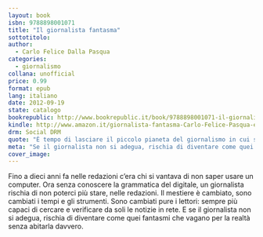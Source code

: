 ```yaml
---
layout: book
isbn: 9788898001071
title: "Il giornalista fantasma"
sottotitolo:
author:
  - Carlo Felice Dalla Pasqua
categories:
  - giornalismo
collana: unofficial
price: 0.99
format: epub
lang: italiano
date: 2012-09-19
state: catalogo
bookrepublic: http://www.bookrepublic.it/book/9788898001071-il-giornalista-fantasma/
kindle: http://www.amazon.it/giornalista-fantasma-Carlo-Felice-Pasqua-ebook/dp/B009D89DV2/
drm: Social DRM
quote: "È tempo di lasciare il piccolo pianeta del giornalismo in cui siamo vissuti."
meta: "Se il giornalista non si adegua, rischia di diventare come quei fantasmi che vagano per la realtà senza abitarla davvero."
cover_image:
---
```

Fino a dieci anni fa nelle redazioni c’era chi si vantava di non saper usare un computer. Ora senza conoscere la grammatica del digitale, un giornalista rischia di non poterci più stare, nelle redazioni. Il mestiere è cambiato, sono cambiati i tempi e gli strumenti. Sono cambiati pure i lettori: sempre più capaci di cercare e verificare da soli le notizie in rete. E se il giornalista non si adegua, rischia di diventare come quei fantasmi che vagano per la realtà senza abitarla davvero.